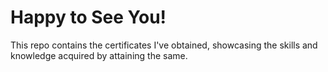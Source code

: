 # Happy to See You!
This repo contains the certificates I've obtained, showcasing the skills and knowledge acquired by attaining the same.
